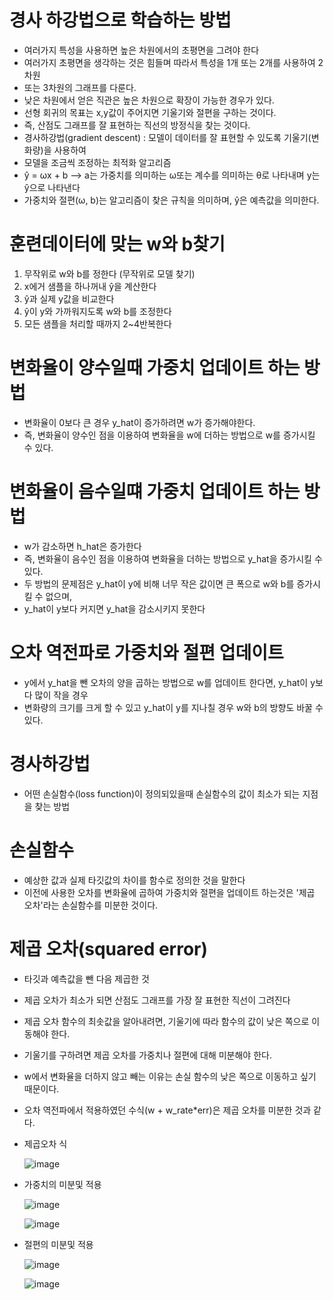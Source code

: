 # 경사 하강법으로 학습하는 방법
* 여러가지 특성을 사용하면 높은 차원에서의 초평면을 그려야 한다
* 여러가지 초평면을 생각하는 것은 힘들며 따라서 특성을 1개 또는 2개를 사용하여 2차원 
* 또는 3차원의 그래프를 다룬다.
* 낮은 차원에서 얻은 직관은 높은 차원으로 확장이 가능한 경우가 있다.
* 선형 회귀의 목표는 x,y값이 주어지면 기울기와 절편을 구하는 것이다.
* 즉, 산점도 그래프를 잘 표현하는 직선의 방정식을 찾는 것이다.
* 경사하강법(gradient descent) : 모델이 데이터를 잘 표현할 수 있도록 기울기(변화량)을 사용하여
* 모델을 조금씩 조정하는 최적화 알고리즘
* ŷ = ωx + b --> a는 가중치를 의미하는 ω또는 계수를 의미하는 θ로 나타내며 y는 ŷ으로 나타낸다
* 가중치와 절편(ω, b)는 알고리즘이 찾은 규칙을 의미하며, ŷ은 예측값을 의미한다.

# 훈련데이터에 맞는 w와 b찾기
 1. 무작위로 w와 b를 정한다 (무작위로 모델 찾기)
 2. x에거 샘플을 하나꺼내 ŷ을 계산한다
 3. ŷ과 실제 y값을 비교한다
 4. ŷ이 y와 가까워지도록 w와 b를 조정한다
 5. 모든 샘플을 처리할 때까지 2~4반복한다
 
 # 변화율이 양수일때 가중치 업데이트 하는 방법
*  변화율이 0보다 큰 경우 y_hat이 증가하려면 w가 증가해야한다.
*  즉, 변화율이 양수인 점을 이용하여 변화율을 w에 더하는 방법으로 w를 증가시킬 수 있다.

# 변화율이 음수일떄 가중치 업데이트 하는 방법
*  w가 감소하면 h_hat은 증가한다
*  즉, 변화율이 음수인 점을 이용하여 변화율을 더하는 방법으로 y_hat을 증가시킬 수 있다.
* 두 방법의 문제점은 y_hat이 y에 비해 너무 작은 값이면 큰 폭으로 w와 b를 증가시킬 수 없으며,
* y_hat이 y보다 커지면 y_hat을 감소시키지 못한다

# 오차 역전파로 가중치와 절편 업데이트
* y에서 y_hat을 뺀 오차의 양을 곱하는 방법으로 w를 업데이트 한다면, y_hat이 y보다 많이 작을 경우
* 변화량의 크기를 크게 할 수 있고 y_hat이 y를 지나칠 경우 w와 b의 방향도 바꿀 수 있다.

# 경사하강법
* 어떤 손실함수(loss function)이 정의되있을때 손실함수의 값이 최소가 되는 지점을 찾는 방법

# 손실함수
* 예상한 값과 실제 타깃값의 차이를 함수로 정의한 것을 말한다
* 이전에 사용한 오차를 변화율에 곱하여 가중치와 절편을 업데이트 하는것은 '제곱 오차'라는 손실함수를 미분한 것이다.

# 제곱 오차(squared error)

* 타깃과 예측값을 뺀 다음 제곱한 것
* 제곱 오차가 최소가 되면 산점도 그래프를 가장 잘 표현한 직선이 그려진다
* 제곱 오차 함수의 최솟값을 알아내려면, 기울기에 따라 함수의 값이 낮은 쪽으로 이동해야 한다.
* 기울기를 구하려면 제곱 오차를 가중치나 절편에 대해 미분해야 한다.

* w에서 변화율을 더하지 않고 빼는 이유는 손실 함수의 낮은 쪽으로 이동하고 싶기 때문이다.
* 오차 역전파에서 적용하였던 수식(w + w_rate*err)은 제곱 오차를 미분한 것과 같다.

 * 제곱오차 식
  
    ![image](https://user-images.githubusercontent.com/46274774/83345687-26643000-a351-11ea-88f2-20a138b124f8.png)
  
 * 가중치의 미분및 적용
  
    ![image](https://user-images.githubusercontent.com/46274774/83345742-983c7980-a351-11ea-8055-21d24e6399a4.png)
  
    ![image](https://user-images.githubusercontent.com/46274774/83345765-be621980-a351-11ea-943f-f256bbe4cbe3.png)
  
 * 절편의 미분및 적용
  
   ![image](https://user-images.githubusercontent.com/46274774/83345812-1ac53900-a352-11ea-91e2-a59ab9994269.png)
  
    ![image](https://user-images.githubusercontent.com/46274774/83345820-34ff1700-a352-11ea-8447-7d8618cc67d3.png)
  
